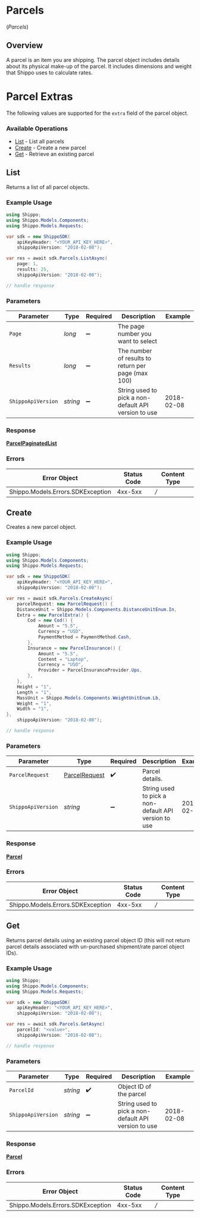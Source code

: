 # Parcels
(*Parcels*)

## Overview

A parcel is an item you are shipping. The parcel object includes details about its physical make-up of the parcel. It includes dimensions and weight that Shippo uses to calculate rates. 
<SchemaDefinition schemaRef="#/components/schemas/Parcel"/>

# Parcel Extras
The following values are supported for the `extra` field of the parcel object.
<SchemaDefinition schemaRef="#/components/schemas/ParcelExtra"/>

### Available Operations

* [List](#list) - List all parcels
* [Create](#create) - Create a new parcel
* [Get](#get) - Retrieve an existing parcel

## List

Returns a list of all parcel objects.

### Example Usage

```csharp
using Shippo;
using Shippo.Models.Components;
using Shippo.Models.Requests;

var sdk = new ShippoSDK(
    apiKeyHeader: "<YOUR_API_KEY_HERE>",
    shippoApiVersion: "2018-02-08");

var res = await sdk.Parcels.ListAsync(
    page: 1,
    results: 25,
    shippoApiVersion: "2018-02-08");

// handle response
```

### Parameters

| Parameter                                            | Type                                                 | Required                                             | Description                                          | Example                                              |
| ---------------------------------------------------- | ---------------------------------------------------- | ---------------------------------------------------- | ---------------------------------------------------- | ---------------------------------------------------- |
| `Page`                                               | *long*                                               | :heavy_minus_sign:                                   | The page number you want to select                   |                                                      |
| `Results`                                            | *long*                                               | :heavy_minus_sign:                                   | The number of results to return per page (max 100)   |                                                      |
| `ShippoApiVersion`                                   | *string*                                             | :heavy_minus_sign:                                   | String used to pick a non-default API version to use | 2018-02-08                                           |


### Response

**[ParcelPaginatedList](../../Models/Components/ParcelPaginatedList.md)**
### Errors

| Error Object                      | Status Code                       | Content Type                      |
| --------------------------------- | --------------------------------- | --------------------------------- |
| Shippo.Models.Errors.SDKException | 4xx-5xx                           | */*                               |

## Create

Creates a new parcel object.

### Example Usage

```csharp
using Shippo;
using Shippo.Models.Components;
using Shippo.Models.Requests;

var sdk = new ShippoSDK(
    apiKeyHeader: "<YOUR_API_KEY_HERE>",
    shippoApiVersion: "2018-02-08");

var res = await sdk.Parcels.CreateAsync(
    parcelRequest: new ParcelRequest() {
    DistanceUnit = Shippo.Models.Components.DistanceUnitEnum.In,
    Extra = new ParcelExtra() {
        Cod = new Cod() {
            Amount = "5.5",
            Currency = "USD",
            PaymentMethod = PaymentMethod.Cash,
        },
        Insurance = new ParcelInsurance() {
            Amount = "5.5",
            Content = "Laptop",
            Currency = "USD",
            Provider = ParcelInsuranceProvider.Ups,
        },
    },
    Height = "1",
    Length = "1",
    MassUnit = Shippo.Models.Components.WeightUnitEnum.Lb,
    Weight = "1",
    Width = "1",
},
    shippoApiVersion: "2018-02-08");

// handle response
```

### Parameters

| Parameter                                                 | Type                                                      | Required                                                  | Description                                               | Example                                                   |
| --------------------------------------------------------- | --------------------------------------------------------- | --------------------------------------------------------- | --------------------------------------------------------- | --------------------------------------------------------- |
| `ParcelRequest`                                           | [ParcelRequest](../../Models/Components/ParcelRequest.md) | :heavy_check_mark:                                        | Parcel details.                                           |                                                           |
| `ShippoApiVersion`                                        | *string*                                                  | :heavy_minus_sign:                                        | String used to pick a non-default API version to use      | 2018-02-08                                                |


### Response

**[Parcel](../../Models/Components/Parcel.md)**
### Errors

| Error Object                      | Status Code                       | Content Type                      |
| --------------------------------- | --------------------------------- | --------------------------------- |
| Shippo.Models.Errors.SDKException | 4xx-5xx                           | */*                               |

## Get

Returns parcel details using an existing parcel object ID (this will not return parcel details associated with un-purchased shipment/rate parcel object IDs).

### Example Usage

```csharp
using Shippo;
using Shippo.Models.Components;
using Shippo.Models.Requests;

var sdk = new ShippoSDK(
    apiKeyHeader: "<YOUR_API_KEY_HERE>",
    shippoApiVersion: "2018-02-08");

var res = await sdk.Parcels.GetAsync(
    parcelId: "<value>",
    shippoApiVersion: "2018-02-08");

// handle response
```

### Parameters

| Parameter                                            | Type                                                 | Required                                             | Description                                          | Example                                              |
| ---------------------------------------------------- | ---------------------------------------------------- | ---------------------------------------------------- | ---------------------------------------------------- | ---------------------------------------------------- |
| `ParcelId`                                           | *string*                                             | :heavy_check_mark:                                   | Object ID of the parcel                              |                                                      |
| `ShippoApiVersion`                                   | *string*                                             | :heavy_minus_sign:                                   | String used to pick a non-default API version to use | 2018-02-08                                           |


### Response

**[Parcel](../../Models/Components/Parcel.md)**
### Errors

| Error Object                      | Status Code                       | Content Type                      |
| --------------------------------- | --------------------------------- | --------------------------------- |
| Shippo.Models.Errors.SDKException | 4xx-5xx                           | */*                               |
